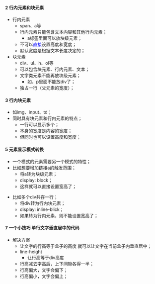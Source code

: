 <!--
 * @Descripttion: 
 * @version: 
 * @Author: 唐帆
 * @Date: 2020-04-04 14:50:34
 * @LastEditors: 唐帆
 * @LastEditTime: 2020-04-05 14:23:36
 -->

#### 2 行内元素和块元素
- 行内元素
    - span、a等
    - 行内元素只能包含文本内容和其他行内元素；
        - a标签里面可以放块级元素；
    - 不可以<font color=blue>直接</font>设置高度和宽度；
    - 默认宽度是根据文本长度决定的；
- 块元素
    - div、ul、h、ol等
    - 可以包含块元素、行内元素、文本；
    - 文字类元素不能再放块级元素；
        - 如，p里面不能放div了；
    - 独占一行（父元素的宽度）；

#### 3 行内块元素
- 如img、input、td；
- 同时具有块元素和行内元素的特点；
    - 一行可以显示多个；
    - 本身的宽度是内容的宽度；
    - 但同时也可以设置高度和宽度；

#### 5 元素显示模式转换
- 一个模式的元素需要另一个模式的特性；
- 比如想要增加链接a的触发范围；
    - 将a转为块级元素；
    - display: block；
    - 这样就可以直接设置宽高了；
    >
- 比如多个div共存一行；
    - 将div转为行内块元素；
    - display: inline-blick；
    - 如果转为行内元素，则不能设置宽高了；

#### 7 一个小技巧 单行文字垂直居中的代码
- 解决方案
    - 让文字的行高等于盒子的高度 就可以让文字在当前盒子内垂直居中；
    - line-height
        - 让行高等于div高度
    - 行高减去字高后，上下间隙各得一半；
    - 行高偏大，文字会偏下；
    - 行高偏小，文字会偏上；